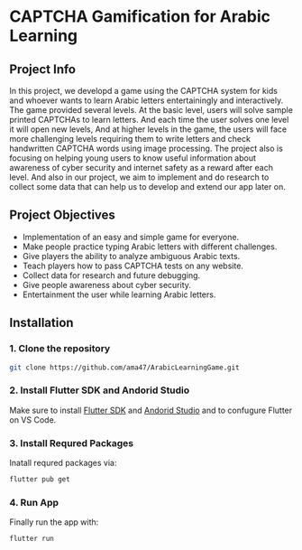 # CAPTCHA Gamification for Arabic Learning

## Project Info 

In this project, we developd a game using the CAPTCHA system for kids
and whoever wants to learn Arabic letters entertainingly and interactively. The
game provided several levels. At the basic level, users will solve sample
printed CAPTCHAs to learn letters. And each time the user solves one level it
will open new levels, And at higher levels in the game, the users will face more
challenging levels requiring them to write letters and check handwritten
CAPTCHA words using image processing. The project also is focusing on helping
young users to know useful information about awareness of cyber security and
internet safety as a reward after each level. And also in our project, we aim to
implement and do research to collect some data that can help us to develop and
extend our app later on.

## Project Objectives

- Implementation of an easy and simple game for everyone.
- Make people practice typing Arabic letters with different
challenges.
- Give players the ability to analyze ambiguous Arabic texts.
- Teach players how to pass CAPTCHA tests on any website.
- Collect data for research and future debugging.
- Give people awareness about cyber security.
- Entertainment the user while learning Arabic letters.

## Installation

### 1. Clone the repository

```bash
git clone https://github.com/ama47/ArabicLearningGame.git
```

### 2. Install Flutter SDK and Andorid Studio

Make sure to install [Flutter SDK](https://docs.flutter.dev/get-started/install/windows/mobile) and [Andorid Studio](https://developer.android.com/studio/install) and to confugure Flutter on VS Code.

### 3. Install Requred Packages

Inatall requred packages via:

```bash
flutter pub get
```
### 4. Run App

Finally run the app with:

```bash
flutter run
```


